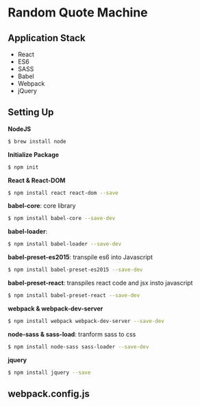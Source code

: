 # Random Quote Machine
## Application Stack
- React
- ES6
- SASS
- Babel
- Webpack
- jQuery
## Setting Up
**NodeJS**
```bash
$ brew install node
```

**Initialize Package**

```bash
$ npm init
```

**React & React-DOM**

```bash
$ npm install react react-dom --save
```

**babel-core**: core library

```bash
$ npm install babel-core --save-dev
```

**babel-loader**: 

```bash
$ npm install babel-loader --save-dev
```

**babel-preset-es2015**: transpile es6 into Javascript

```bash
$ npm install babel-preset-es2015 --save-dev
```

**babel-preset-react**: transpiles react code and jsx insto javascript

```bash
$ npm install babel-preset-react --save-dev
```

**webpack & webpack-dev-server**

```bash
$ npm install webpack webpack-dev-server --save-dev
```

**node-sass & sass-load**: tranform sass to css

```bash
$ npm install node-sass sass-loader --save-dev
```
**jquery**
```bash
$ npm install jquery --save
```


## webpack.config.js
